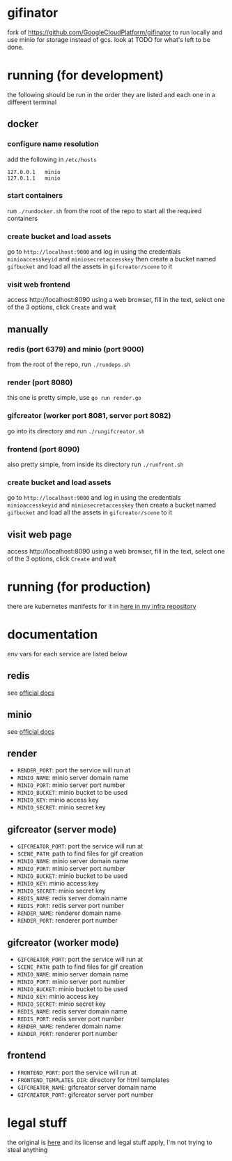 # gifinator

fork of https://github.com/GoogleCloudPlatform/gifinator to run locally and use minio for storage instead of gcs.
look at TODO for what's left to be done.

# running (for development)
the following should be run in the order they are listed and each one in a different terminal

## docker
### configure name resolution
add the following in `/etc/hosts`
```
127.0.0.1   minio
127.0.1.1   minio
```

### start containers
run `./rundocker.sh` from the root of the repo to start all the required containers

### create bucket and load assets
go to `http://localhost:9000` and log in using the credentials `minioaccesskeyid` and `miniosecretaccesskey` then create a bucket named `gifbucket` and load all the assets in `gifcreator/scene` to it

### visit web frontend
access http://localhost:8090 using a web browser, fill in the text, select one of the 3 options, click `Create` and wait

## manually
### redis (port 6379) and minio (port 9000)
from the root of the repo, run `./rundeps.sh`

### render (port 8080)
this one is pretty simple, use `go run render.go`

### gifcreator (worker port 8081, server port 8082)
go into its directory and run `./rungifcreator.sh`

### frontend (port 8090)
also pretty simple, from inside its directory run `./runfront.sh`

### create bucket and load assets
go to `http://localhost:9000` and log in using the credentials `minioaccesskeyid` and `miniosecretaccesskey` then create a bucket named `gifbucket` and load all the assets in `gifcreator/scene` to it

## visit web page
access http://localhost:8090 using a web browser, fill in the text, select one of the 3 options, click `Create` and wait

# running (for production)
there are kubernetes manifests for it in [here in my infra repository](https://gitlab.com/insanitywholesale/infra/-/tree/master/kube/manifests/gifinator)

# documentation
env vars for each service are listed below
## redis
see [official docs](https://github.com/librenms/docker/blob/263c47e895850e6c7a4cafedd73fadd43b870711/doc/docker/environment-variables.md)
## minio
see [official docs](https://github.com/minio/minio/tree/9171d6ef651a852b48f39f828c3d01e30fbf4e9c/docs/config)
## render
- `RENDER_PORT`: port the service will run at
- `MINIO_NAME`: minio server domain name
- `MINIO_PORT`: minio server port number
- `MINIO_BUCKET`: minio bucket to be used
- `MINIO_KEY`: minio access key
- `MINIO_SECRET`: minio secret key
## gifcreator (server mode)
- `GIFCREATOR_PORT`: port the service will run at
- `SCENE_PATH`: path to find files for gif creation
- `MINIO_NAME`: minio server domain name
- `MINIO_PORT`: minio server port number
- `MINIO_BUCKET`: minio bucket to be used
- `MINIO_KEY`: minio access key
- `MINIO_SECRET`: minio secret key
- `REDIS_NAME`: redis server domain name
- `REDIS_PORT`: redis server port number
- `RENDER_NAME`: renderer domain name
- `RENDER_PORT`: renderer port number
## gifcreator (worker mode)
- `GIFCREATOR_PORT`: port the service will run at
- `SCENE_PATH`: path to find files for gif creation
- `MINIO_NAME`: minio server domain name
- `MINIO_PORT`: minio server port number
- `MINIO_BUCKET`: minio bucket to be used
- `MINIO_KEY`: minio access key
- `MINIO_SECRET`: minio secret key
- `REDIS_NAME`: redis server domain name
- `REDIS_PORT`: redis server port number
- `RENDER_NAME`: renderer domain name
- `RENDER_PORT`: renderer port number
## frontend
- `FRONTEND_PORT`: port the service will run at
- `FRONTEND_TEMPLATES_DIR`: directory for html templates
- `GIFCREATOR_NAME`: gifcreator server domain name
- `GIFCREATOR_PORT`: gifcreator server port number

# legal stuff
the original is [here](https://github.com/GoogleCloudPlatform/gifinator) and its license and legal stuff apply, I'm not trying to steal anything
